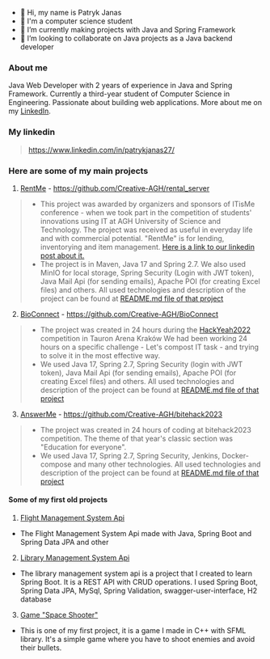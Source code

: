 - 👋 Hi, my name is Patryk Janas
- 👀 I'm a computer science student
- 🌱 I’m currently making projects with Java and Spring Framework
- 💞️ I’m looking to collaborate on Java projects as a Java backend developer
### About me
Java Web Developer with 2 years of experience in Java and Spring Framework.
Currently a third-year student of Computer Science in Engineering. Passionate about building web applications. 
More about me on my [LinkedIn](https://www.linkedin.com/in/patryk-janas-5b4b3b1b3/).
### My linkedin 
>https://www.linkedin.com/in/patrykjanas27/

### Here are some of my main projects
1) [RentMe](https://github.com/Creative-AGH/rental_server) - https://github.com/Creative-AGH/rental_server
> - This project was awarded by organizers and sponsors of ITisMe conference - when we took part in the competition of 
students' innovations using IT at AGH University of Science and Technology. The project was received as useful in 
everyday life and with commercial potential. "RentMe" is for lending, inventorying and item management. 
[Here is a link to our linkedin post about it.](https://www.linkedin.com/posts/patrykjanas27_itisme-agh-wsei-activity-6991767468838940672-3fZr?utm_source=share&utm_medium=member_desktop)
> - The project is in Maven, Java 17 and Spring 2.7. We also used MinIO for local storage, 
> Spring Security (Login with JWT token), Java Mail Api (for sending emails), Apache POI (for creating Excel files) and others.
All used technologies and description of the project can be found at [README.md file of that project](https://github.com/Creative-AGH/rental_server/blob/master/README.md)


2) [BioConnect](https://github.com/Creative-AGH/BioConnect) - https://github.com/Creative-AGH/BioConnect
> - The project was created in 24 hours during the [HackYeah2022](https://hackyeah.pl/) competition in Tauron Arena Kraków
  We had been working 24 hours on a specific challenge - Let's compost IT task - and trying to solve it in the most effective way.
> - We used Java 17, Spring 2.7, Spring Security (login with JWT token), Java Mail Api (for sending emails), Apache POI (for creating Excel files) and others.
All used technologies and description of the project can be found at [README.md file of that project](https://github.com/Creative-AGH/BioConnect/blob/master/README.md)


3) [AnswerMe](https://github.com/Creative-AGH/bitehack2023) - https://github.com/Creative-AGH/bitehack2023
> - The project was created in 24 hours of coding at bitehack2023 competition. 
The theme of that year's classic section was "Education for everyone". 
> - We used Java 17, Spring 2.7, Spring Security, Jenkins, Docker-compose and many other technologies.
All used technologies and description of the project can be found at [README.md file of that project](https://github.com/Creative-AGH/bitehack2023/blob/master/README.md)

#### Some of my first old projects
1) [Flight Management System Api](https://github.com/PatrykJanas27/FlightManagement)
 - The Flight Management System Api made with Java, Spring Boot and Spring Data JPA and other
2) [Library Management System Api](https://github.com/PatrykJanas27/library-management-api)
 - The library management system api is a project that I created to learn Spring Boot.
It is a REST API with CRUD operations. I used Spring Boot, Spring Data JPA, MySql, Spring Validation, 
swagger-user-interface, H2 database
3) [Game "Space Shooter"](https://github.com/PatrykJanas27/game-space-shooter-cpp-sfml)
 - This is one of my first project, it is a game I made in C++ with SFML library. It's a simple game where you have to shoot enemies and avoid their bullets.
<!---
PatrykJanas27/PatrykJanas27 is a ✨ special ✨ repository because its `README.md` (this file) appears on your GitHub profile.
You can click the Preview link to take a look at your changes.
--->
